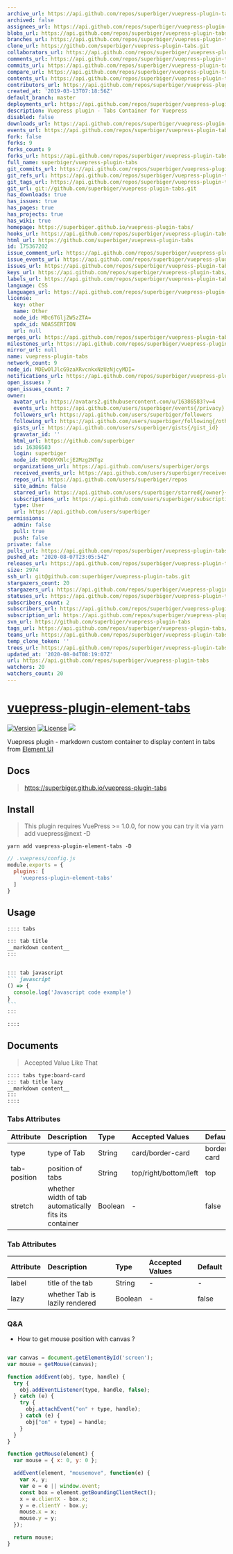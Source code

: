 ```yaml
---
archive_url: https://api.github.com/repos/superbiger/vuepress-plugin-tabs/{archive_format}{/ref}
archived: false
assignees_url: https://api.github.com/repos/superbiger/vuepress-plugin-tabs/assignees{/user}
blobs_url: https://api.github.com/repos/superbiger/vuepress-plugin-tabs/git/blobs{/sha}
branches_url: https://api.github.com/repos/superbiger/vuepress-plugin-tabs/branches{/branch}
clone_url: https://github.com/superbiger/vuepress-plugin-tabs.git
collaborators_url: https://api.github.com/repos/superbiger/vuepress-plugin-tabs/collaborators{/collaborator}
comments_url: https://api.github.com/repos/superbiger/vuepress-plugin-tabs/comments{/number}
commits_url: https://api.github.com/repos/superbiger/vuepress-plugin-tabs/commits{/sha}
compare_url: https://api.github.com/repos/superbiger/vuepress-plugin-tabs/compare/{base}...{head}
contents_url: https://api.github.com/repos/superbiger/vuepress-plugin-tabs/contents/{+path}
contributors_url: https://api.github.com/repos/superbiger/vuepress-plugin-tabs/contributors
created_at: '2019-03-13T07:18:56Z'
default_branch: master
deployments_url: https://api.github.com/repos/superbiger/vuepress-plugin-tabs/deployments
description: Vuepress plugin - Tabs Container for Vuepress
disabled: false
downloads_url: https://api.github.com/repos/superbiger/vuepress-plugin-tabs/downloads
events_url: https://api.github.com/repos/superbiger/vuepress-plugin-tabs/events
fork: false
forks: 9
forks_count: 9
forks_url: https://api.github.com/repos/superbiger/vuepress-plugin-tabs/forks
full_name: superbiger/vuepress-plugin-tabs
git_commits_url: https://api.github.com/repos/superbiger/vuepress-plugin-tabs/git/commits{/sha}
git_refs_url: https://api.github.com/repos/superbiger/vuepress-plugin-tabs/git/refs{/sha}
git_tags_url: https://api.github.com/repos/superbiger/vuepress-plugin-tabs/git/tags{/sha}
git_url: git://github.com/superbiger/vuepress-plugin-tabs.git
has_downloads: true
has_issues: true
has_pages: true
has_projects: true
has_wiki: true
homepage: https://superbiger.github.io/vuepress-plugin-tabs/
hooks_url: https://api.github.com/repos/superbiger/vuepress-plugin-tabs/hooks
html_url: https://github.com/superbiger/vuepress-plugin-tabs
id: 175367202
issue_comment_url: https://api.github.com/repos/superbiger/vuepress-plugin-tabs/issues/comments{/number}
issue_events_url: https://api.github.com/repos/superbiger/vuepress-plugin-tabs/issues/events{/number}
issues_url: https://api.github.com/repos/superbiger/vuepress-plugin-tabs/issues{/number}
keys_url: https://api.github.com/repos/superbiger/vuepress-plugin-tabs/keys{/key_id}
labels_url: https://api.github.com/repos/superbiger/vuepress-plugin-tabs/labels{/name}
language: CSS
languages_url: https://api.github.com/repos/superbiger/vuepress-plugin-tabs/languages
license:
  key: other
  name: Other
  node_id: MDc6TGljZW5zZTA=
  spdx_id: NOASSERTION
  url: null
merges_url: https://api.github.com/repos/superbiger/vuepress-plugin-tabs/merges
milestones_url: https://api.github.com/repos/superbiger/vuepress-plugin-tabs/milestones{/number}
mirror_url: null
name: vuepress-plugin-tabs
network_count: 9
node_id: MDEwOlJlcG9zaXRvcnkxNzUzNjcyMDI=
notifications_url: https://api.github.com/repos/superbiger/vuepress-plugin-tabs/notifications{?since,all,participating}
open_issues: 7
open_issues_count: 7
owner:
  avatar_url: https://avatars2.githubusercontent.com/u/16386583?v=4
  events_url: https://api.github.com/users/superbiger/events{/privacy}
  followers_url: https://api.github.com/users/superbiger/followers
  following_url: https://api.github.com/users/superbiger/following{/other_user}
  gists_url: https://api.github.com/users/superbiger/gists{/gist_id}
  gravatar_id: ''
  html_url: https://github.com/superbiger
  id: 16386583
  login: superbiger
  node_id: MDQ6VXNlcjE2Mzg2NTgz
  organizations_url: https://api.github.com/users/superbiger/orgs
  received_events_url: https://api.github.com/users/superbiger/received_events
  repos_url: https://api.github.com/users/superbiger/repos
  site_admin: false
  starred_url: https://api.github.com/users/superbiger/starred{/owner}{/repo}
  subscriptions_url: https://api.github.com/users/superbiger/subscriptions
  type: User
  url: https://api.github.com/users/superbiger
permissions:
  admin: false
  pull: true
  push: false
private: false
pulls_url: https://api.github.com/repos/superbiger/vuepress-plugin-tabs/pulls{/number}
pushed_at: '2020-08-07T23:05:54Z'
releases_url: https://api.github.com/repos/superbiger/vuepress-plugin-tabs/releases{/id}
size: 2974
ssh_url: git@github.com:superbiger/vuepress-plugin-tabs.git
stargazers_count: 20
stargazers_url: https://api.github.com/repos/superbiger/vuepress-plugin-tabs/stargazers
statuses_url: https://api.github.com/repos/superbiger/vuepress-plugin-tabs/statuses/{sha}
subscribers_count: 2
subscribers_url: https://api.github.com/repos/superbiger/vuepress-plugin-tabs/subscribers
subscription_url: https://api.github.com/repos/superbiger/vuepress-plugin-tabs/subscription
svn_url: https://github.com/superbiger/vuepress-plugin-tabs
tags_url: https://api.github.com/repos/superbiger/vuepress-plugin-tabs/tags
teams_url: https://api.github.com/repos/superbiger/vuepress-plugin-tabs/teams
temp_clone_token: ''
trees_url: https://api.github.com/repos/superbiger/vuepress-plugin-tabs/git/trees{/sha}
updated_at: '2020-08-04T08:19:07Z'
url: https://api.github.com/repos/superbiger/vuepress-plugin-tabs
watchers: 20
watchers_count: 20
---
```


# [vuepress-plugin-element-tabs](https://superbiger.github.io/vuepress-plugin-tabs/)

<a href="https://www.npmjs.com/package/vuepress-plugin-element-tabs"><img src="https://img.shields.io/npm/v/vuepress-plugin-element-tabs.svg" alt="Version"></a>
<a href="https://www.npmjs.com/package/vuepress-plugin-element-tabs"><img src="https://img.shields.io/npm/l/vuepress-plugin-element-tabs.svg" alt="License"></a>
<img src="https://img.shields.io/badge/thanks-element-brightgreen.svg"/>

Vuepress plugin - markdown custom container to display content in tabs from [Element UI](https://github.com/ElemeFE/element)

## Docs
> https://superbiger.github.io/vuepress-plugin-tabs

## Install
> This plugin requires VuePress >= 1.0.0, for now you can try it via yarn add vuepress@next -D 

```shell
yarn add vuepress-plugin-element-tabs -D
```

```javascript
// .vuepress/config.js
module.exports = {
  plugins: [
    'vuepress-plugin-element-tabs'
  ]
}
```

## Usage

~~~ md
:::: tabs

::: tab title
__markdown content__
:::


::: tab javascript
``` javascript
() => {
  console.log('Javascript code example')
}
```
:::

::::

~~~

## Documents
> Accepted Value Like That
~~~md
:::: tabs type:board-card
::: tab title lazy
__markdown content__
:::
::::
~~~

### Tabs Attributes
|Attribute|Description|Type|Accepted Values|Default|
|:--|:--|:--|:--|:--|
|type|type of Tab|String|card/border-card|border-card|
|tab-position|position of tabs|String|top/right/bottom/left|top|
|stretch|whether width of tab automatically fits its container|Boolean|-|false|


### Tab Attributes
|Attribute|Description|Type|Accepted Values|Default|
|:--|:--|:--|:--|:--|
|label|title of the tab|String|-|-|
|lazy|whether Tab is lazily rendered|Boolean|-|false|

### Q&A
* How to get mouse position with canvas ?
```javascript

var canvas = document.getElementById('screen');
var mouse = getMouse(canvas);

function addEvent(obj, type, handle) {
  try {
    obj.addEventListener(type, handle, false);
  } catch (e) {
    try {
      obj.attachEvent("on" + type, handle);
    } catch (e) {
      obj["on" + type] = handle;
    }
  }
}

function getMouse(element) {
  var mouse = { x: 0, y: 0 };

  addEvent(element, "mousemove", function(e) {
    var x, y;
    var e = e || window.event;
    const box = element.getBoundingClientRect();
    x = e.clientX - box.x;
    y = e.clientY - box.y;
    mouse.x = x;
    mouse.y = y;
  });

  return mouse;
}
```

